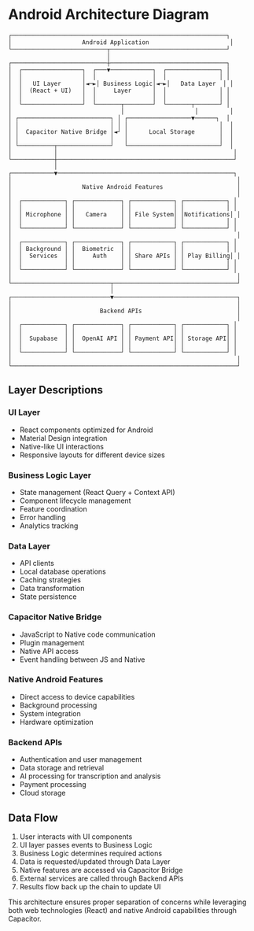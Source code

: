 
# Android Architecture Diagram

```
┌─────────────────────────────────────────────────────────────┐
│                    Android Application                       │
└───────────────────────────┬─────────────────────────────────┘
                            │
┌───────────────────────────┼─────────────────────────────────┐
│  ┌─────────────────┐  ┌───▼────────────┐  ┌───────────────┐ │
│  │                 │  │                │  │               │ │
│  │   UI Layer      │◄─►│ Business Logic│◄─►│   Data Layer  │ │
│  │  (React + UI)   │  │     Layer      │  │               │ │
│  │                 │  │                │  │               │ │
│  └─────────────────┘  └───────┬────────┘  └───────┬───────┘ │
│                               │                    │         │
│ ┌──────────────────────────┐ │ ┌──────────────────▼──────┐  │
│ │                          │ │ │                          │  │
│ │  Capacitor Native Bridge │◄┘ │      Local Storage       │  │
│ │                          │   │                          │  │
│ └──────────┬───────────────┘   └──────────────────────────┘  │
│            │                                                  │
└────────────┼──────────────────────────────────────────────────┘
             │
┌────────────▼──────────────────────────────────────────────────┐
│                                                                │
│                    Native Android Features                     │
│                                                                │
│  ┌────────────┐ ┌─────────────┐ ┌────────────┐ ┌────────────┐ │
│  │            │ │             │ │            │ │            │ │
│  │ Microphone │ │   Camera    │ │ File System│ │Notifications│ │
│  │            │ │             │ │            │ │            │ │
│  └────────────┘ └─────────────┘ └────────────┘ └────────────┘ │
│                                                                │
│  ┌────────────┐ ┌─────────────┐ ┌────────────┐ ┌────────────┐ │
│  │ Background │ │  Biometric  │ │            │ │            │ │
│  │  Services  │ │     Auth    │ │ Share APIs │ │ Play Billing│ │
│  │            │ │             │ │            │ │            │ │
│  └────────────┘ └─────────────┘ └────────────┘ └────────────┘ │
│                                                                │
└────────────────────────────┬───────────────────────────────────┘
                             │
┌────────────────────────────▼───────────────────────────────────┐
│                                                                │
│                         Backend APIs                           │
│                                                                │
│  ┌────────────┐ ┌─────────────┐ ┌────────────┐ ┌────────────┐ │
│  │            │ │             │ │            │ │            │ │
│  │  Supabase  │ │  OpenAI API │ │ Payment API│ │ Storage API│ │
│  │            │ │             │ │            │ │            │ │
│  └────────────┘ └─────────────┘ └────────────┘ └────────────┘ │
│                                                                │
└────────────────────────────────────────────────────────────────┘
```

## Layer Descriptions

### UI Layer
- React components optimized for Android
- Material Design integration
- Native-like UI interactions
- Responsive layouts for different device sizes

### Business Logic Layer
- State management (React Query + Context API)
- Component lifecycle management
- Feature coordination
- Error handling
- Analytics tracking

### Data Layer
- API clients
- Local database operations
- Caching strategies
- Data transformation
- State persistence

### Capacitor Native Bridge
- JavaScript to Native code communication
- Plugin management
- Native API access
- Event handling between JS and Native

### Native Android Features
- Direct access to device capabilities
- Background processing
- System integration
- Hardware optimization

### Backend APIs
- Authentication and user management
- Data storage and retrieval
- AI processing for transcription and analysis
- Payment processing
- Cloud storage

## Data Flow

1. User interacts with UI components
2. UI layer passes events to Business Logic
3. Business Logic determines required actions
4. Data is requested/updated through Data Layer
5. Native features are accessed via Capacitor Bridge
6. External services are called through Backend APIs
7. Results flow back up the chain to update UI

This architecture ensures proper separation of concerns while leveraging both web technologies (React) and native Android capabilities through Capacitor.
